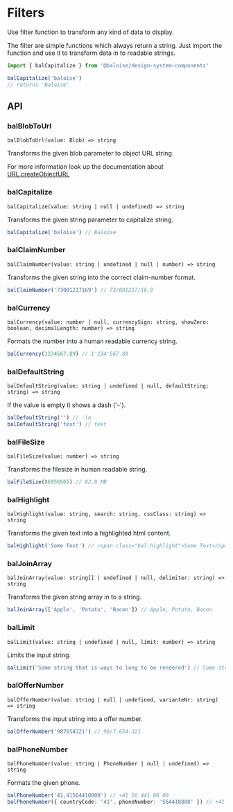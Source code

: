 # Filters

Use filter function to transform any kind of data to display.

The filter are simple functions which always return a string. Just import the function and use it to transform data in to readable strings.

```typescript
import { balCapitalize } from '@baloise/design-system-components'

balCapitalize('baloise')
// returns 'Baloise'
```

<!-- generated content -->

## API

### balBlobToUrl

`balBlobToUrl(value: Blob) => string`

Transforms the given blob parameter to object URL string.

For more information look up the documentation about [URL.createObjectURL](https://developer.mozilla.org/en-US/docs/Web/API/URL/createObjectURL)

### balCapitalize

`balCapitalize(value: string | null | undefined) => string`

Transforms the given string parameter to capitalize string.

```typescript
balCapitalize('baloise') // Baloise
```

### balClaimNumber

`balClaimNumber(value: string | undefined | null | number) => string`

Transforms the given string into the correct claim-number format.

```typescript
balClaimNumber('73001217169') // 73/001217/16.9
```

### balCurrency

`balCurrency(value: number | null, currencySign: string, showZero: boolean, decimalLength: number) => string`

Formats the number into a human readable currency string.

```typescript
balCurrency(1234567.89) // 1'234'567.89
```

### balDefaultString

`balDefaultString(value: string | undefined | null, defaultString: string) => string`

If the value is empty it shows a dash ('-').

```typescript
balDefaultString('') // -\n
balDefaultString('text') // text
```

### balFileSize

`balFileSize(value: number) => string`

Transforms the filesize in human readable string.

```typescript
balFileSize(86956565) // 82.9 MB
```

### balHighlight

`balHighlight(value: string, search: string, cssClass: string) => string`

Transforms the given text into a highlighted html content.

```typescript
balHighlight('Some Text') // <span class="bal-highlight">Some Text</span>
```

### balJoinArray

`balJoinArray(value: string[] | undefined | null, delimiter: string) => string`

Transforms the given string array in to a string.

```typescript
balJoinArray(['Apple', 'Potato', 'Bacon']) // Apple, Potato, Bacon
```

### balLimit

`balLimit(value: string | undefined | null, limit: number) => string`

Limits the input string.

```typescript
balLimit('Some string that is ways to long to be rendered') // Some string that is ...
```

### balOfferNumber

`balOfferNumber(value: string | null | undefined, varianteNr: string) => string`

Transforms the input string into a offer number.

```typescript
balOfferNumber('987654321') // 98/7.654.321
```

### balPhoneNumber

`balPhoneNumber(value: string | PhoneNumber | null | undefined) => string`

Formats the given phone.

```typescript
balPhoneNumber('41,41564410808') // +41 56 441 08 08
balPhoneNumber({ countryCode: '41', phoneNumber: '564410808' }) // +41 56 441 08 08
```
